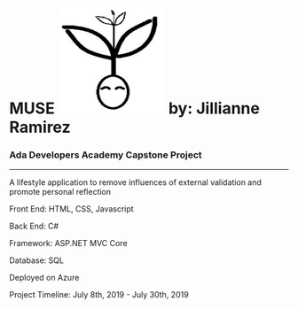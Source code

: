 # MUSE ![Muse Logo](Muse/wwwroot/favicon_io/android-chrome-192x192.png)  by: Jillianne Ramirez
### Ada Developers Academy Capstone Project

<hr />

<p>A lifestyle application to remove influences of external validation and promote personal reflection</p>

<p>Front End: HTML, CSS, Javascript</p>
<p>Back End: C# </p>
<p>Framework: ASP.NET MVC Core</p>
<p>Database: SQL<p>
<p>Deployed on Azure<p>
  
<p>Project Timeline: July 8th, 2019 - July 30th, 2019</p>

